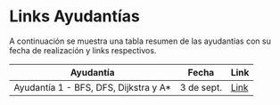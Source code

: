# Links Ayudantías

A continuación se muestra una tabla resumen de las ayudantías con su fecha de realización y links respectivos.

| Ayudantía                            | Fecha       | Link                                                |
| -------------------------------------| ----------- | --------------------------------------------------- |
| Ayudantía 1 - BFS, DFS, Dijkstra y A*| 3 de sept.  | [Link](https://www.youtube.com/watch?v=qPhA8Dpxd7k) |
